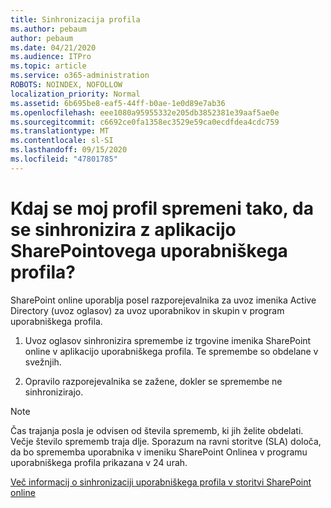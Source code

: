 ```yaml
---
title: Sinhronizacija profila
ms.author: pebaum
author: pebaum
ms.date: 04/21/2020
ms.audience: ITPro
ms.topic: article
ms.service: o365-administration
ROBOTS: NOINDEX, NOFOLLOW
localization_priority: Normal
ms.assetid: 6b695be8-eaf5-44ff-b0ae-1e0d89e7ab36
ms.openlocfilehash: eee1080a95955332e205db3852381e39aaf5ae0e
ms.sourcegitcommit: c6692ce0fa1358ec3529e59ca0ecdfdea4cdc759
ms.translationtype: MT
ms.contentlocale: sl-SI
ms.lasthandoff: 09/15/2020
ms.locfileid: "47801785"
---
```

# <a name="when-do-my-profile-changes-sync-to-the-sharepoint-user-profile-application"></a>Kdaj se moj profil spremeni tako, da se sinhronizira z aplikacijo SharePointovega uporabniškega profila?

SharePoint online uporablja posel razporejevalnika za uvoz imenika Active Directory (uvoz oglasov) za uvoz uporabnikov in skupin v program uporabniškega profila. 
  
1. Uvoz oglasov sinhronizira spremembe iz trgovine imenika SharePoint online v aplikacijo uporabniškega profila. Te spremembe so obdelane v svežnjih.
    
2. Opravilo razporejevalnika se zažene, dokler se spremembe ne sinhronizirajo.
    
> [!NOTE]
> Čas trajanja posla je odvisen od števila sprememb, ki jih želite obdelati. Večje število sprememb traja dlje. Sporazum na ravni storitve (SLA) določa, da bo sprememba uporabnika v imeniku SharePoint Onlinea v programu uporabniškega profila prikazana v 24 urah. 
  
[Več informacij o sinhronizaciji uporabniškega profila v storitvi SharePoint online](https://go.microsoft.com/fwlink/?linkid=875671)
  

